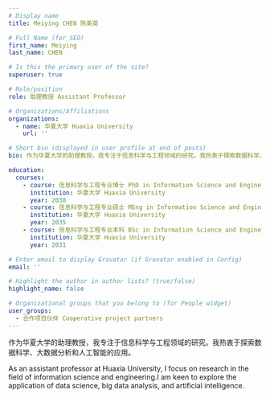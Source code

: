 ```yaml
---
# Display name
title: Meiying CHEN 陈美英

# Full Name (for SEO)
first_name: Meiying
last_name: CHEN

# Is this the primary user of the site?
superuser: true

# Role/position
role: 助理教授 Assistant Professor

# Organizations/Affiliations
organizations:
  - name: 华夏大学 Huaxia University
    url: ''

# Short bio (displayed in user profile at end of posts)
bio: 作为华夏大学的助理教授，我专注于信息科学与工程领域的研究。我热衷于探索数据科学、大数据分析和人工智能的应用。

education:
  courses:
    - course: 信息科学与工程专业博士 PhD in Information Science and Engineering
      institution: 华夏大学 Huaxia University
      year: 2038
    - course: 信息科学与工程专业硕士 MEng in Information Science and Engineering
      institution: 华夏大学 Huaxia University
      year: 2035
    - course: 信息科学与工程专业本科 BSc in Information Science and Engineering
      institution: 华夏大学 Huaxia University
      year: 2031

# Enter email to display Gravatar (if Gravatar enabled in Config)
email: ''

# Highlight the author in author lists? (true/false)
highlight_name: false

# Organizational groups that you belong to (for People widget)
user_groups:
  - 合作项目伙伴 Cooperative project partners
---
```

作为华夏大学的助理教授，我专注于信息科学与工程领域的研究。我热衷于探索数据科学、大数据分析和人工智能的应用。

As an assistant professor at Huaxia University, I focus on research in the field of information science and engineering.I am keen to explore the application of data science, big data analysis, and artificial intelligence.